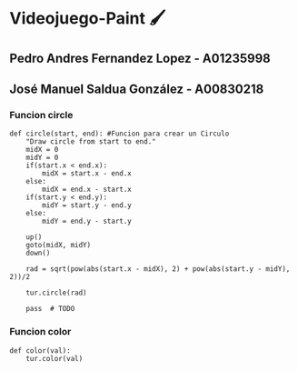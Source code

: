 # Videojuego-Paint 🖌️

## Pedro Andres Fernandez Lopez - A01235998
## José Manuel Saldua González - A00830218

### Funcion circle
```
def circle(start, end): #Funcion para crear un Circulo
    "Draw circle from start to end."
    midX = 0
    midY = 0
    if(start.x < end.x):
        midX = start.x - end.x
    else:
        midX = end.x - start.x
    if(start.y < end.y):
        midY = start.y - end.y
    else:
        midY = end.y - start.y
            
    up()
    goto(midX, midY)
    down()

    rad = sqrt(pow(abs(start.x - midX), 2) + pow(abs(start.y - midY), 2))/2

    tur.circle(rad)
    
    pass  # TODO
```

### Funcion color
```
def color(val):
    tur.color(val)
```
